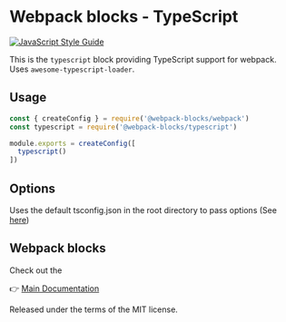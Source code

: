 # Webpack blocks - TypeScript

[![JavaScript Style Guide](https://img.shields.io/badge/code%20style-standard-brightgreen.svg)](http://standardjs.com/)

This is the `typescript` block providing TypeScript support for webpack. Uses `awesome-typescript-loader`.


## Usage

```js
const { createConfig } = require('@webpack-blocks/webpack')
const typescript = require('@webpack-blocks/typescript')

module.exports = createConfig([
  typescript()
])
```

## Options

Uses the default tsconfig.json in the root directory to pass options (See [here](https://github.com/s-panferov/awesome-typescript-loader#tsconfigjson))

## Webpack blocks

Check out the

👉 [Main Documentation](https://github.com/andywer/webpack-blocks)

Released under the terms of the MIT license.
